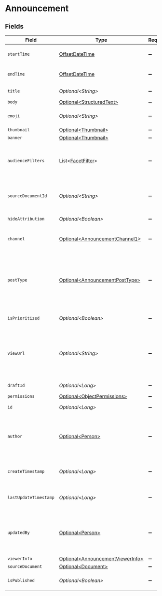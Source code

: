 # Announcement


## Fields

| Field                                                                                                                                                                                                 | Type                                                                                                                                                                                                  | Required                                                                                                                                                                                              | Description                                                                                                                                                                                           | Example                                                                                                                                                                                               |
| ----------------------------------------------------------------------------------------------------------------------------------------------------------------------------------------------------- | ----------------------------------------------------------------------------------------------------------------------------------------------------------------------------------------------------- | ----------------------------------------------------------------------------------------------------------------------------------------------------------------------------------------------------- | ----------------------------------------------------------------------------------------------------------------------------------------------------------------------------------------------------- | ----------------------------------------------------------------------------------------------------------------------------------------------------------------------------------------------------- |
| `startTime`                                                                                                                                                                                           | [OffsetDateTime](https://docs.oracle.com/javase/8/docs/api/java/time/OffsetDateTime.html)                                                                                                             | :heavy_minus_sign:                                                                                                                                                                                    | The date and time at which the announcement becomes active.                                                                                                                                           |                                                                                                                                                                                                       |
| `endTime`                                                                                                                                                                                             | [OffsetDateTime](https://docs.oracle.com/javase/8/docs/api/java/time/OffsetDateTime.html)                                                                                                             | :heavy_minus_sign:                                                                                                                                                                                    | The date and time at which the announcement expires.                                                                                                                                                  |                                                                                                                                                                                                       |
| `title`                                                                                                                                                                                               | *Optional\<String>*                                                                                                                                                                                   | :heavy_minus_sign:                                                                                                                                                                                    | The headline of the announcement.                                                                                                                                                                     |                                                                                                                                                                                                       |
| `body`                                                                                                                                                                                                | [Optional\<StructuredText>](../../models/components/StructuredText.md)                                                                                                                                | :heavy_minus_sign:                                                                                                                                                                                    | N/A                                                                                                                                                                                                   |                                                                                                                                                                                                       |
| `emoji`                                                                                                                                                                                               | *Optional\<String>*                                                                                                                                                                                   | :heavy_minus_sign:                                                                                                                                                                                    | An emoji used to indicate the nature of the announcement.                                                                                                                                             |                                                                                                                                                                                                       |
| `thumbnail`                                                                                                                                                                                           | [Optional\<Thumbnail>](../../models/components/Thumbnail.md)                                                                                                                                          | :heavy_minus_sign:                                                                                                                                                                                    | N/A                                                                                                                                                                                                   |                                                                                                                                                                                                       |
| `banner`                                                                                                                                                                                              | [Optional\<Thumbnail>](../../models/components/Thumbnail.md)                                                                                                                                          | :heavy_minus_sign:                                                                                                                                                                                    | N/A                                                                                                                                                                                                   |                                                                                                                                                                                                       |
| `audienceFilters`                                                                                                                                                                                     | List\<[FacetFilter](../../models/components/FacetFilter.md)>                                                                                                                                          | :heavy_minus_sign:                                                                                                                                                                                    | Filters which restrict who should see the announcement. Values are taken from the corresponding filters in people search.                                                                             |                                                                                                                                                                                                       |
| `sourceDocumentId`                                                                                                                                                                                    | *Optional\<String>*                                                                                                                                                                                   | :heavy_minus_sign:                                                                                                                                                                                    | The Glean Document ID of the source document this Announcement was created from (e.g. Slack thread).                                                                                                  |                                                                                                                                                                                                       |
| `hideAttribution`                                                                                                                                                                                     | *Optional\<Boolean>*                                                                                                                                                                                  | :heavy_minus_sign:                                                                                                                                                                                    | Whether or not to hide an author attribution.                                                                                                                                                         |                                                                                                                                                                                                       |
| `channel`                                                                                                                                                                                             | [Optional\<AnnouncementChannel1>](../../models/components/AnnouncementChannel1.md)                                                                                                                    | :heavy_minus_sign:                                                                                                                                                                                    | This determines whether this is a Social Feed post or a regular announcement.                                                                                                                         |                                                                                                                                                                                                       |
| `postType`                                                                                                                                                                                            | [Optional\<AnnouncementPostType>](../../models/components/AnnouncementPostType.md)                                                                                                                    | :heavy_minus_sign:                                                                                                                                                                                    | This determines whether this is an external-link post or a regular announcement post. TEXT - Regular announcement that can contain rich text. LINK - Announcement that is linked to an external site. |                                                                                                                                                                                                       |
| `isPrioritized`                                                                                                                                                                                       | *Optional\<Boolean>*                                                                                                                                                                                  | :heavy_minus_sign:                                                                                                                                                                                    | Used by the Social Feed to pin posts to the front of the feed.                                                                                                                                        |                                                                                                                                                                                                       |
| `viewUrl`                                                                                                                                                                                             | *Optional\<String>*                                                                                                                                                                                   | :heavy_minus_sign:                                                                                                                                                                                    | URL for viewing the announcement. It will be set to document URL for announcements from other datasources e.g. simpplr. Can only be written when channel="SOCIAL_FEED".                               |                                                                                                                                                                                                       |
| `draftId`                                                                                                                                                                                             | *Optional\<Long>*                                                                                                                                                                                     | :heavy_minus_sign:                                                                                                                                                                                    | The opaque id of the associated draft.                                                                                                                                                                |                                                                                                                                                                                                       |
| `permissions`                                                                                                                                                                                         | [Optional\<ObjectPermissions>](../../models/components/ObjectPermissions.md)                                                                                                                          | :heavy_minus_sign:                                                                                                                                                                                    | N/A                                                                                                                                                                                                   |                                                                                                                                                                                                       |
| `id`                                                                                                                                                                                                  | *Optional\<Long>*                                                                                                                                                                                     | :heavy_minus_sign:                                                                                                                                                                                    | The opaque id of the announcement.                                                                                                                                                                    |                                                                                                                                                                                                       |
| `author`                                                                                                                                                                                              | [Optional\<Person>](../../models/components/Person.md)                                                                                                                                                | :heavy_minus_sign:                                                                                                                                                                                    | N/A                                                                                                                                                                                                   | {<br/>"name": "George Clooney",<br/>"obfuscatedId": "abc123"<br/>}                                                                                                                                    |
| `createTimestamp`                                                                                                                                                                                     | *Optional\<Long>*                                                                                                                                                                                     | :heavy_minus_sign:                                                                                                                                                                                    | Server Unix timestamp of the creation time (in seconds since epoch UTC).                                                                                                                              |                                                                                                                                                                                                       |
| `lastUpdateTimestamp`                                                                                                                                                                                 | *Optional\<Long>*                                                                                                                                                                                     | :heavy_minus_sign:                                                                                                                                                                                    | Server Unix timestamp of the last update time (in seconds since epoch UTC).                                                                                                                           |                                                                                                                                                                                                       |
| `updatedBy`                                                                                                                                                                                           | [Optional\<Person>](../../models/components/Person.md)                                                                                                                                                | :heavy_minus_sign:                                                                                                                                                                                    | N/A                                                                                                                                                                                                   | {<br/>"name": "George Clooney",<br/>"obfuscatedId": "abc123"<br/>}                                                                                                                                    |
| `viewerInfo`                                                                                                                                                                                          | [Optional\<AnnouncementViewerInfo>](../../models/components/AnnouncementViewerInfo.md)                                                                                                                | :heavy_minus_sign:                                                                                                                                                                                    | N/A                                                                                                                                                                                                   |                                                                                                                                                                                                       |
| `sourceDocument`                                                                                                                                                                                      | [Optional\<Document>](../../models/components/Document.md)                                                                                                                                            | :heavy_minus_sign:                                                                                                                                                                                    | N/A                                                                                                                                                                                                   |                                                                                                                                                                                                       |
| `isPublished`                                                                                                                                                                                         | *Optional\<Boolean>*                                                                                                                                                                                  | :heavy_minus_sign:                                                                                                                                                                                    | Whether or not the announcement is published.                                                                                                                                                         |                                                                                                                                                                                                       |